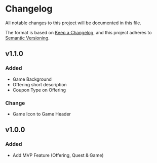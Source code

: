 # Changelog
All notable changes to this project will be documented in this file.

The format is based on [Keep a Changelog](https://keepachangelog.com/en/1.0.0/),
and this project adheres to [Semantic Versioning](https://semver.org/spec/v2.0.0.html).

## v1.1.0

### Added
- Game Background
- Offering short description
- Coupon Type on Offering

### Change
- Game Icon to Game Header

## v1.0.0

### Added
- Add MVP Feature (Offering, Quest & Game)